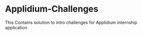 # Applidium-Challenges
This Contains solution to intro challenges for Applidium internship application
